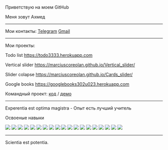 Приветствую на моем GitHub 

Меня зовут Ахмед
<hr/>

Мои контакты: [Telegram](https://t.me/Desert_Viper) [Gmail](Germes955@gmail.com)
<hr/>
Мои проекты:

Todo list https://todo3333.herokuapp.com

Vertical slider https://marciuscoreolan.github.io/Vertical_slider/

Slider colapse https://marciuscoreolan.github.io/Cards_slider/

Google books https://googlebooks302u023.herokuapp.com

Командный проект: 
[код](https://github.com/MarciusCoreolan/courses) / [демо](https://courses01.herokuapp.com)

<hr/>

Experentia est optima magistra - Опыт есть лучший учитель

Освоеные навыки

<img src="https://camo.githubusercontent.com/d1aed24926bf4fa8da6c4b1036cc2f16046a1a7e43243edc65ec2f77bc29f54c/68747470733a2f2f696d672e736869656c64732e696f2f62616467652f2d48544d4c352d3332363961383f7374796c653d666f722d7468652d6261646765266c6f676f3d48544d4c35266c6f676f436f6c6f723d"/> <img src="https://camo.githubusercontent.com/2fc416c6da1a60389de0c0a8b2800572733edbd60defea74fbaf05830ec2770f/68747470733a2f2f696d672e736869656c64732e696f2f62616467652f2d4353532d626c75653f7374796c653d666f722d7468652d6261646765266c6f676f3d48544d4c35266c6f676f436f6c6f723d7768697465"/>
<img src="https://camo.githubusercontent.com/8648a0260432e0fd8db29d746701df764706514a806524244419a313e046e8e9/68747470733a2f2f696d672e736869656c64732e696f2f62616467652f2d4a6176615363726970742d79656c6c6f773f7374796c653d666f722d7468652d6261646765266c6f676f3d4a617661536372697074266c6f676f436f6c6f723d7768697465"/> <img src="https://camo.githubusercontent.com/7f4931495ba3a8b88b75935ec00486ccb40d30b8d613829df0bdf86eaf2d8abb/68747470733a2f2f696d672e736869656c64732e696f2f62616467652f2d4e6f64656a732d3433383533643f7374796c653d666f722d7468652d6261646765266c6f676f3d4e6f64652e6a73266c6f676f436f6c6f723d7768697465"/>
<img src="https://camo.githubusercontent.com/771617f2eac4ed5bc7d9ae680e4edafef9ba31bbb4d0d30ea21cf944dfa62a81/68747470733a2f2f696d672e736869656c64732e696f2f62616467652f2d52656163742d3435623864383f7374796c653d666f722d7468652d6261646765266c6f676f3d7265616374266c6f676f436f6c6f723d7768697465"/> <img src="https://camo.githubusercontent.com/b740e23fecd51e6f8f052f4e9476bab70d99342c9c4e7f7846c7ad76761eedc9/68747470733a2f2f696d672e736869656c64732e696f2f62616467652f2d52656475782d3433303039383f7374796c653d666f722d7468652d6261646765266c6f676f3d7265647578266c6f676f436f6c6f723d7768697465"/>
<img src="https://camo.githubusercontent.com/3828882d27e2f29f0548b26a8c05b26b35841920e3442574c4f8708edb42a87c/68747470733a2f2f696d672e736869656c64732e696f2f62616467652f2d52656475785f5468756e6b2d77686974653f7374796c653d666f722d7468652d6261646765266c6f676f3d5265647578266c6f676f436f6c6f723d343330303938"/> <img src="https://camo.githubusercontent.com/cb3c8adf7b1a07a0236bf33802aa7919a64df5dd3a12e4b7f5bff214fba480dd/68747470733a2f2f696d672e736869656c64732e696f2f62616467652f2d52454143545f484f4f4b532d3332353061383f7374796c653d666f722d7468652d6261646765266c6f676f3d5245414354266c6f676f436f6c6f723d"/>
<img src="https://camo.githubusercontent.com/6195c0b5e41e882ce971a5c79732afde458ab81f14186978ef06b81cc49cd961/68747470733a2f2f696d672e736869656c64732e696f2f62616467652f2d52656475785f4c6f676765722d3433303039383f7374796c653d666f722d7468652d6261646765266c6f676f3d5265647578266c6f676f436f6c6f723d7768697465"/> <img src="https://camo.githubusercontent.com/a4ca6b71d62aa6f56199242308ccb9619737bc6d78aeb0599ba5978866e72789/68747470733a2f2f696d672e736869656c64732e696f2f62616467652f2d52656163745f526f757465722d626c61636b3f7374796c653d666f722d7468652d6261646765266c6f676f3d72656163742d726f75746572266c6f676f436f6c6f723d6f72616e6765"/>
<img src="https://camo.githubusercontent.com/324ecb8e3920e6c4826b60f2afd553c8a1b6ea87782030de0eaa65bb8c8b2919/68747470733a2f2f696d672e736869656c64732e696f2f62616467652f2d4769742d4630353033323f7374796c653d666f722d7468652d6261646765266c6f676f3d676974266c6f676f436f6c6f723d7768697465"/> <img src="https://camo.githubusercontent.com/9bceb931d755afc93679b5b7fbdffd68403e3c6bb78fe29d1de662cac4be014a/68747470733a2f2f696d672e736869656c64732e696f2f62616467652f2d4769746875622d626c61636b3f7374796c653d666f722d7468652d6261646765266c6f676f3d676974687562266c6f676f436f6c6f723d7768697465"/>
<img src="https://camo.githubusercontent.com/34d9487f29365780fa14138d197a71172a0e1fb8765fcb28734dcd0770f7eba7/68747470733a2f2f696d672e736869656c64732e696f2f62616467652f2d4865726f6b752d3736344142433f7374796c653d666f722d7468652d6261646765266c6f676f3d6865726f6b75266c6f676f436f6c6f723d7768697465"/> <img src="https://camo.githubusercontent.com/87dd3d6684bf50a95c675601d293b094a248f5b3b3d702146f9ac213455a57c4/68747470733a2f2f696d672e736869656c64732e696f2f62616467652f65736c696e742d626c75653f7374796c653d666f722d7468652d6261646765266c6f676f3d65736c696e74"/>
<img src="https://camo.githubusercontent.com/b8d8f86e6d867b32efe2840e427f6bfbe9cbf6d800ddb921ecc40dce578ff341/68747470733a2f2f696d672e736869656c64732e696f2f62616467652f2d50726574746965722d677265793f7374796c653d666f722d7468652d6261646765266c6f676f3d5072657474696572266c6f676f436f6c6f723d6f72616e6765"/> <img src="https://camo.githubusercontent.com/cce340a49ea69f07b55fd3481df80def1dc60ee829557922bb09a31ff5a66944/68747470733a2f2f696d672e736869656c64732e696f2f62616467652f2d504f53544d414e2d3332356461383f7374796c653d666f722d7468652d6261646765266c6f676f3d504f53544d414e266c6f676f436f6c6f723d"/>
<img src="https://camo.githubusercontent.com/1a8bcf79d7cc8766a99698d5a89567b16ae67774fe83a4ba88370f10cef1719f/68747470733a2f2f696d672e736869656c64732e696f2f62616467652f2d4e6f64656d6f6e2d626c61636b3f7374796c653d666f722d7468652d6261646765266c6f676f3d6e6f64656d6f6e266c6f676f436f6c6f723d343338353364"/> <img src="https://camo.githubusercontent.com/970d31581631576cd3f49c6fb4f75faf129373cdc208526e8f64bae88c73c152/68747470733a2f2f696d672e736869656c64732e696f2f62616467652f2d426f6f7473747261702d3433303039383f7374796c653d666f722d7468652d6261646765266c6f676f3d426f6f747374726170266c6f676f436f6c6f723d7768697465"/>
<img src="https://camo.githubusercontent.com/709e211a1661cd63e675035bcba203faaa272d057887aee138e1c2d4f634c48b/68747470733a2f2f696d672e736869656c64732e696f2f62616467652f2d4669676d612d726762283234322c2037382c203330293f7374796c653d666f722d7468652d6261646765266c6f676f3d6669676d61266c6f676f436f6c6f723d7768697465"/>

<hr/>

Scientia est potentia.
